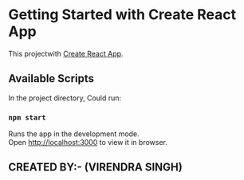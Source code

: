 # Getting Started with Create React App

This projectwith [Create React App](https://github.com/facebook/create-react-app).

## Available Scripts

In the project directory, Could run:

### `npm start`

Runs the app in the development mode.\
Open [http://localhost:3000](http://localhost:3000) to view it in browser.

## CREATED BY:-  (VIRENDRA SINGH)
